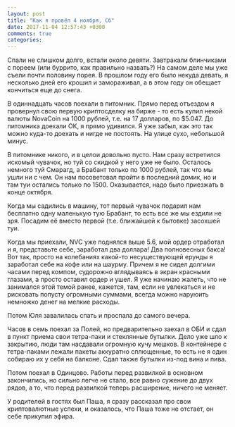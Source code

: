 ```yaml
---
layout: post
title: "Как я провёл 4 ноября, Сб"
date: 2017-11-04 12:57:43 +0300
comments: true
categories: 
---
```

Спали не слишком долго, встали около девяти. Завтракали блинчиками с пореем (или буррито, как правильно назвать?) На самом деле мы уже съели почти половину порея. В прошлом году его было некуда девать, я несколько дней его крошил и замораживал, а в этом году он обещает кончиться еще до снега.

В одиннадцать часов поехали в питомник. Прямо перед отъездом я провернул свою первую криптосделку на бирже - то есть купил некой валюты NovaCoin на 1000 рублей, т.е. на 17 долларов, по $5.047. До питомника доехали ОК, я прямо удивился. Я уже забыл, как это так можно куда-то доехать и нигде не постоять. На улице сухо, небольшой минус.

В питомнике никого, и в целои довольно пусто. Нам сразу встретился искомый чувачок, но туй со скидкой у него уже не было. Осталось немного туй Смарагд, а Брабант только по 1000 рублей, так что мы ушли ни с чем. Он нам посоветовал пройти в последний домик, но и там туи остались только по 1500. Оказывается, надо было приезжать в конце октября. 

Когда мы садились в машину, тот первый чувачок подарил нам бесплатно одну маленькую тую Брабант, то есть все же мы ездили не зря. Посадим её вместо первой (т.е. ближайшей к бытовке) засохшей туи.

Когда мы приехали, NVC уже поднялся выше 5.6, мой ордер отработал и я, представьте себе, заработал два доллара! Два полновесных бакса! Вот так, просто на колебаниях какой-то несуществующей ерунды я заработал себе на кофе или на шаурму. Причем я не сидел долгими часами перед компом, судорожно вглядываясь в экран красными глазами, а просто оставил ордер и ушел. Я уже начинаю жалеть, что не занимался этой темой ранее, кажется, там, если не увлекаться и не рисковать попусту огромными суммами, всегда можно наруюить немножко денег на мелкие расходы.

Потом Юля завалилась спать и проспала до самого вечера.

Часов в семь поехал за Полей, но предварительно заехал в ОБИ и сдал в пункт приема свои тетра-паки и стеклянные бутылки. Дело уже шло к закрытию, люди там насдавали огромную кучу мешков. В контейнере с тетра-паками лежали пакеты аккуратно сплющенные, то есть не я один собираю их у себя на балконе. Сдал также бутылки из-под вина и пива.

Потом поехал в Одинцово. Работы перед развилкой в основном закончились, но сильно легче не стало, все равно сужение до двух рядов, а то, что перед развилкой теперь расширение, ничего не меняет.

У родителей в гостях был Паша, я сразу рассказал про свои криптовалютные успехи, и оказалось, что Паша тоже не отстает, он себе прикупил эфира.